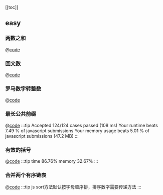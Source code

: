 [[toc]]
## easy
### 两数之和
@[code](../../codeReference/leetcode/1.两数之和.js)
### 回文数
@[code](../../codeReference/leetcode/9.回文数.js)
### 罗马数字转整数
@[code](../../codeReference/leetcode/13.罗马数字转整数.js)
### 最长公共前缀
@[code](../../codeReference/leetcode/14.最长公共前缀.js)
:::tip
Accepted
124/124 cases passed (108 ms)
Your runtime beats 7.49 % of javascript submissions
Your memory usage beats 5.01 % of javascript submissions (47.2 MB)
:::
### 有效的括号
@[code](../../codeReference/leetcode/20.有效的括号.js)
:::tip
time 86.76% memory 32.67%
:::
### 合并两个有序链表
@[code](../../codeReference/leetcode/21.合并两个有序链表.js)
:::tip
js sort方法默认按字母顺序排，排序数字需要传递方法
:::
